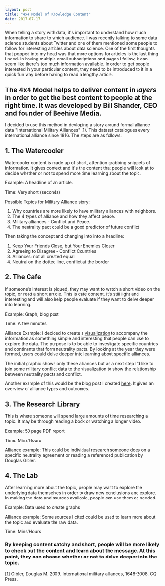 ```yaml
---
layout: post
title: "4x4 Model of Knowledge Content"
date: 2017-07-17
---
```


When telling a story with data, it's important to understand how much information to share to which audience. I was recently talking to some data science students about Twitter and one of them mentioned some people to follow for interesting articles about data science. One of the first thoughts that popped into my head was that more options for articles is the last thing I need. In having multiple email subscriptions and pages I follow, it can seem like there's too much information available. In order to get people interested in your particular content, they need to be introduced to it in a quick fun way before having to read a lengthy article.

## The 4x4 Model helps to deliver content in *layers* in order to get the best content to people at the right time. It was developed by Bill Shander, CEO and founder of Beehive Media.

I decided to use this method in devloping a story around formal alliance data "International Military Alliances" (1). This dataset catalogues every international alliance since 1816. The steps are as follows:

## 1. The Watercooler

Watercooler content is made up of short, attention grabbing snippets of information. It gives context and it's the content that people will look at to decide whether or not to spend more time learning about the topic. 

Example: A headline of an article.  

Time: Very short (seconds)  

Possible Topics for Military Alliance story:  

1. Why countries are more likely to have military alliances with neighbors.  
2. The 4 types of alliance and how they affect peace.  
3. Military alliances - Conflict and Peace.  
4. The neutrality pact could be a good predictor of future conflict  


Then taking the concept and changing into into a headline: 

1. Keep Your Friends Close, but Your Enemies Closer  
2. Agreeing to Disagree - Conflict Countries  
3. Alliances: not all created equal  
4. Neutral on the dotted line, conflict at the border  



## 2. The Cafe

If someone's interest is piqued, they may want to watch a short video on the topic, or read a short article. This is cafe content. It's still light and interesting and will also help people evaluate if they want to delve deeper into learning.

Example: Graph, blog post

Time: A few minutes

Alliance Example: I decided to create a <a href="https://laurenschroeder.github.io/alliances/"> visualization</a> to accompany the information as something simple and interesting that people can use to explore the data. The purpose is to be able to investigate specific countries and continents that form neutrality pacts. By looking at the year they were formed, users could delve deeper into learning about specific alliances.

The initial graphic shows only these alliances but as a next step I'd like to join some military conflict data to the visualization to show the relationship between neutrality pacts and conflict.

Another example of this would be the blog post I created <a href="https://laurenschroeder.github.io/2017-07-19-Neutrality.html">here</a>. It gives an overview of alliance types and outcomes.  


## 3. The Research Library

This is where someone will spend large amounts of time researching a topic. It may be through reading a book or watching a longer video.

Example: 50 page PDF report

Time: Mins/Hours

Alliance example: This could be individual research someone does on a specific neutrality agreement or reading a referenced publication by Douglas Gibler.


## 4. The Lab

After learning more about the topic, people may want to explore the underlying data themselves in order to draw new conclusions and explore. In making the data and sources available, people can use them as needed.

Example: Data used to create graphs

Alliance example: Some sources I cited could be used to learn more about the topic and evaluate the raw data.

Time: Mins/Hours  

### By keeping content catchy and short, people will be more likely to check out the content and learn about the message. At this point, they can choose whether or not to delve deeper into the topic.  

[1] Gibler, Douglas M. 2009. International military alliances, 1648-2008. CQ Press.  